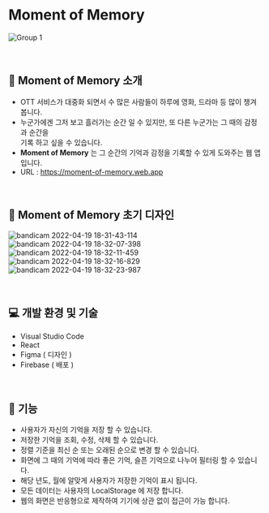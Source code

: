 # Moment of Memory

![Group 1](https://user-images.githubusercontent.com/87301268/163972033-a8a0d3e1-4732-43d3-95c0-c3dca131aa48.png)

<br>

## 🌟 Moment of Memory 소개

- OTT 서비스가 대중화 되면서 수 많은 사람들이 하루에 영화, 드라마 등 많이 챙겨 봅니다.
- 누군가에겐 그저 보고 흘러가는 순간 일 수 있지만, 또 다른 누군가는 그 때의 감정과 순간을<br> 기록 하고 싶을 수 있습니다.
- **Moment of Memory** 는 그 순간의 기억과 감정을 기록할 수 있게 도와주는 웹 앱 입니다.
- URL : https://moment-of-memory.web.app

<br>

## 💄 Moment of Memory 초기 디자인

![bandicam 2022-04-19 18-31-43-114](https://user-images.githubusercontent.com/87301268/163974704-bdf73c78-3c06-45a6-b1d0-19b5a1192e21.jpg)
![bandicam 2022-04-19 18-32-07-398](https://user-images.githubusercontent.com/87301268/163974707-20a762a4-7ab4-4c1d-871b-4d06b441f716.jpg)
![bandicam 2022-04-19 18-32-11-459](https://user-images.githubusercontent.com/87301268/163974712-d260f548-1093-476a-9929-510bd3f1d607.jpg)
![bandicam 2022-04-19 18-32-16-829](https://user-images.githubusercontent.com/87301268/163974717-116eac24-f7e6-40a5-8b7f-15d0665e4930.jpg)
![bandicam 2022-04-19 18-32-23-987](https://user-images.githubusercontent.com/87301268/163974721-9c836ff3-e8a8-4c84-a858-d5aff12ce7e8.jpg)

<br>

## 💻 개발 환경 및 기술

- Visual Studio Code
- React
- Figma ( 디자인 )
- Firebase ( 배포 )

<br>

## 🔧 기능

- 사용자가 자신의 기억을 저장 할 수 있습니다.
- 저장한 기억을 조회, 수정, 삭제 할 수 있습니다.
- 정렬 기준을 최신 순 또는 오래된 순으로 변경 할 수 있습니다.
- 화면에 그 때의 기억에 따라 좋은 기억, 슬픈 기억으로 나누어 필터링 할 수 있습니다.
- 해당 년도, 월에 알맞게 사용자가 저장한 기억이 표시 됩니다.
- 모든 데이터는 사용자의 LocalStorage 에 저장 합니다.
- 웹의 화면은 반응형으로 제작하여 기기에 상관 없이 접근이 가능 합니다.
